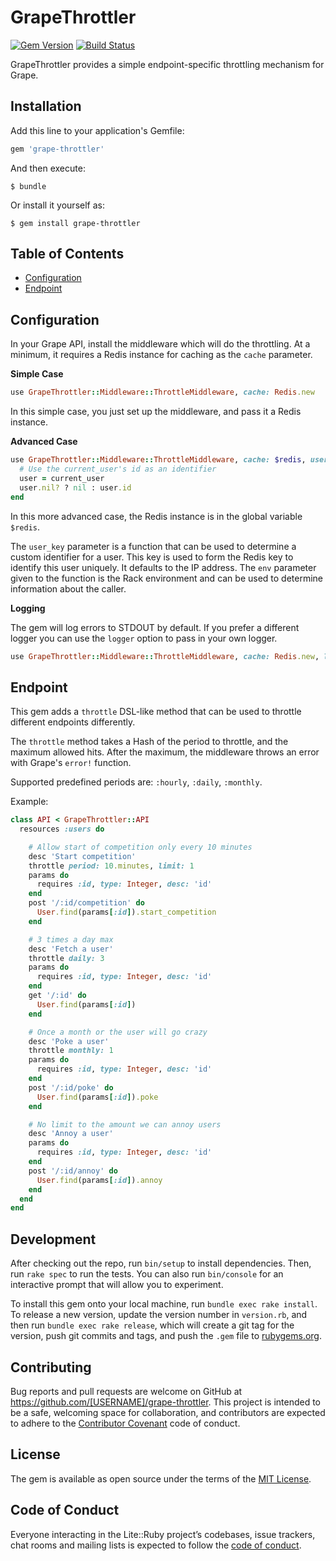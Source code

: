 # GrapeThrottler

[![Gem Version](https://badge.fury.io/rb/grape-throttler.svg)](http://badge.fury.io/rb/grape-throttler)
[![Build Status](https://travis-ci.org/drexed/grape-throttler.svg?branch=master)](https://travis-ci.org/drexed/grape-throttler)

GrapeThrottler provides a simple endpoint-specific throttling mechanism for Grape.

## Installation

Add this line to your application's Gemfile:

```ruby
gem 'grape-throttler'
```

And then execute:

    $ bundle

Or install it yourself as:

    $ gem install grape-throttler

## Table of Contents

* [Configuration](#configuration)
* [Endpoint](#endpoint)

## Configuration
In your Grape API, install the middleware which will do the throttling. At a minimum, it requires a Redis instance for caching as the `cache` parameter.

**Simple Case**

```ruby
use GrapeThrottler::Middleware::ThrottleMiddleware, cache: Redis.new
```

In this simple case, you just set up the middleware, and pass it a Redis instance.

**Advanced Case**

```ruby
use GrapeThrottler::Middleware::ThrottleMiddleware, cache: $redis, user_key: ->(env) do
  # Use the current_user's id as an identifier
  user = current_user
  user.nil? ? nil : user.id
end
```

In this more advanced case, the Redis instance is in the global variable `$redis`.

The `user_key` parameter is a function that can be used to determine a custom identifier for a user. This key is used to form the Redis key to identify this user uniquely. It defaults to the IP address. The `env` parameter given to the function is the Rack environment and can be used to determine information about the caller.

**Logging**

The gem will log errors to STDOUT by default. If you prefer a different logger you can use the `logger` option to pass in your own logger.

```ruby
use GrapeThrottler::Middleware::ThrottleMiddleware, cache: Redis.new, logger: Logger.new('my_custom_log.log')
```

## Endpoint

This gem adds a `throttle` DSL-like method that can be used to throttle different endpoints differently.

The `throttle` method takes a Hash of the period to throttle, and the maximum allowed hits. After the maximum, the middleware throws an error with Grape's `error!` function.

Supported predefined periods are: `:hourly`, `:daily`, `:monthly`.

Example:

```ruby
class API < GrapeThrottler::API
  resources :users do

    # Allow start of competition only every 10 minutes
    desc 'Start competition'
    throttle period: 10.minutes, limit: 1
    params do
      requires :id, type: Integer, desc: 'id'
    end
    post '/:id/competition' do
      User.find(params[:id]).start_competition
    end

    # 3 times a day max
    desc 'Fetch a user'
    throttle daily: 3
    params do
      requires :id, type: Integer, desc: 'id'
    end
    get '/:id' do
      User.find(params[:id])
    end

    # Once a month or the user will go crazy
    desc 'Poke a user'
    throttle monthly: 1
    params do
      requires :id, type: Integer, desc: 'id'
    end
    post '/:id/poke' do
      User.find(params[:id]).poke
    end

    # No limit to the amount we can annoy users
    desc 'Annoy a user'
    params do
      requires :id, type: Integer, desc: 'id'
    end
    post '/:id/annoy' do
      User.find(params[:id]).annoy
    end
  end
end
```

## Development

After checking out the repo, run `bin/setup` to install dependencies. Then, run `rake spec` to run the tests. You can also run `bin/console` for an interactive prompt that will allow you to experiment.

To install this gem onto your local machine, run `bundle exec rake install`. To release a new version, update the version number in `version.rb`, and then run `bundle exec rake release`, which will create a git tag for the version, push git commits and tags, and push the `.gem` file to [rubygems.org](https://rubygems.org).

## Contributing

Bug reports and pull requests are welcome on GitHub at https://github.com/[USERNAME]/grape-throttler. This project is intended to be a safe, welcoming space for collaboration, and contributors are expected to adhere to the [Contributor Covenant](http://contributor-covenant.org) code of conduct.

## License

The gem is available as open source under the terms of the [MIT License](https://opensource.org/licenses/MIT).

## Code of Conduct

Everyone interacting in the Lite::Ruby project’s codebases, issue trackers, chat rooms and mailing lists is expected to follow the [code of conduct](https://github.com/[USERNAME]/grape-throttler/blob/master/CODE_OF_CONDUCT.md).
